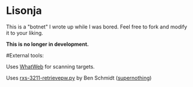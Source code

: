 # Lisonja

This is a "botnet" I wrote up while I was bored.
Feel free to fork and modify it to your liking.

**This is no longer in development.**

#External tools:

Uses [WhatWeb](https://github.com/urbanadventurer/WhatWeb "WhatWeb") for scanning targets.

Uses [rxs-3211-retrievepw.py](https://spareclockcycles.org/downloads/code/rxs-3211-retrievepw.py "rxs-3211-retrievepw.py") by Ben Schmidt ([supernothing](https://twitter.com/_supernothing "supernothing"))
